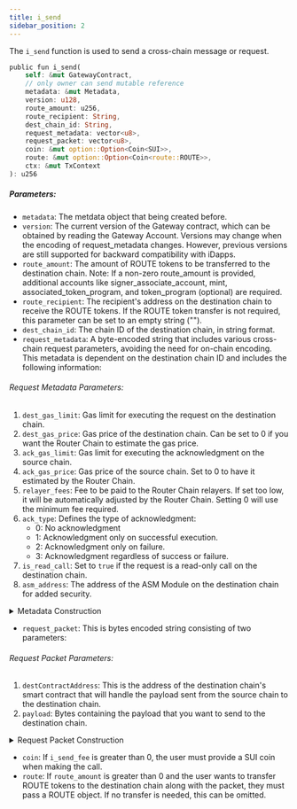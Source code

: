 ```yaml
---
title: i_send
sidebar_position: 2
---
```


The `i_send` function is used to send a cross-chain message or request. 

```rust
public fun i_send(    
    self: &mut GatewayContract,  
    // only owner can send mutable reference
    metadata: &mut Metadata,  
    version: u128,
    route_amount: u256,
    route_recipient: String,
    dest_chain_id: String,
    request_metadata: vector<u8>,
    request_packet: vector<u8>, 
    coin: &mut option::Option<Coin<SUI>>, 
    route: &mut option::Option<Coin<route::ROUTE>>,  
    ctx: &mut TxContext
): u256
```

##### Parameters:

* `metadata`: The metdata object that being created before.
* `version`: The current version of the Gateway contract, which can be obtained by reading the Gateway Account. Versions may change when the encoding of request_metadata changes. However, previous versions are still supported for backward compatibility with iDapps.
* `route_amount`: The amount of ROUTE tokens to be transferred to the destination chain.
Note: If a non-zero route_amount is provided, additional accounts like signer_associate_account, mint, associated_token_program, and token_program (optional) are required.
* `route_recipient`: The recipient's address on the destination chain to receive the ROUTE tokens.
If the ROUTE token transfer is not required, this parameter can be set to an empty string ("").
* `dest_chain_id`: The chain ID of the destination chain, in string format.
* `request_metadata`: A byte-encoded string that includes various cross-chain request parameters, avoiding the need for on-chain encoding. This metadata is dependent on the destination chain ID and includes the following information:

###### Request Metadata Parameters:

1. `dest_gas_limit`: Gas limit for executing the request on the destination chain.
2. `dest_gas_price`: Gas price of the destination chain. Can be set to 0 if you want the Router Chain to estimate the gas price.
3. `ack_gas_limit`: Gas limit for executing the acknowledgment on the source chain.
4. `ack_gas_price`: Gas price of the source chain. Set to 0 to have it estimated by the Router Chain.
5. `relayer_fees`: Fee to be paid to the Router Chain relayers. If set too low, it will be automatically adjusted by the Router Chain. Setting 0 will use the minimum fee required.
6. `ack_type`: Defines the type of acknowledgment:
   * 0: No acknowledgment
   * 1: Acknowledgment only on successful execution.
   * 2: Acknowledgment only on failure.
   * 3: Acknowledgment regardless of success or failure.
7. `is_read_call`: Set to `true` if the request is a read-only call on the destination chain.
8. `asm_address`: The address of the ASM Module on the destination chain for added security.

<details>
<summary>Metadata Construction</summary>

You can construct the request_metadata either in Rust or in JavaScript/TypeScript using the provided functions.

###### Rust Implementation:

```rust
fn get_request_metadata(
   dest_gas_limit: u64,
   dest_gas_price: u64,
   ack_gas_limit: u64,
   ack_gas_price: u64,
   relayer_fees: U128,
   ack_type: u8,
   is_read_call: bool,
   asm_address: String
) -> Vec<u8> {
   let mut request_metadata: Vec<u8> = vec![];
   request_metadata.append(&mut dest_gas_limit.to_be_bytes().to_vec());
   request_metadata.append(&mut dest_gas_price.to_be_bytes().to_vec());
   request_metadata.append(&mut ack_gas_limit.to_be_bytes().to_vec());
   request_metadata.append(&mut ack_gas_price.to_be_bytes().to_vec());
   request_metadata.append(&mut u128::from(relayer_fees).to_be_bytes().to_vec());
   request_metadata.append(&mut ack_type.to_be_bytes().to_vec());
   request_metadata.append(&mut vec![if is_read_call { 1 } else { 0 }]);
   request_metadata.append(&mut asm_address.as_bytes().to_vec());

   request_metadata
}
```

###### JavaScript/TypeScript Implementation:

```javascript
function getRequestMetadata(
  destGasLimit: number,
  destGasPrice: number,
  ackGasLimit: number,
  ackGasPrice: number,
  relayerFees: string,
  ackType: number,
  isReadCall: boolean,
  asmAddress: string
): string {
  return ethers.utils.solidityPack(
    [
      'uint64',
      'uint64',
      'uint64',
      'uint64',
      'uint128',
      'uint8',
      'bool',
      'string',
    ],
    [
      destGasLimit,
      destGasPrice,
      ackGasLimit,
      ackGasPrice,
      relayerFees,
      ackType,
      isReadCall,
      asmAddress,
    ]
  );
}
```

</details>

*  `request_packet`: This is bytes encoded string consisting of two parameters:

###### Request Packet Parameters:

1. `destContractAddress`: This is the address of the destination chain's smart contract that will handle the payload sent from the source chain to the destination chain.
2. `payload`: Bytes containing the payload that you want to send to the destination chain. 

<details>
<summary>Request Packet Construction</summary>

```ts
function getRequestPacket(destinationContractAddress: string, packet: Uint8Array): string {
  return ethers.utils.defaultAbiCoder.encode(
    ["string", "bytes"],
    [destinationContractAddress, packet]
  );
}
```
</details>

* `coin`: If `i_send_fee` is greater than 0, the user must provide a SUI coin when making the call.
* `route`: If `route_amount` is greater than 0 and the user wants to transfer ROUTE tokens to the destination chain along with the packet, they must pass a ROUTE object. If no transfer is needed, this can be omitted.

